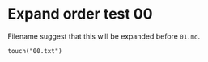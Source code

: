 # Expand order test 00

Filename suggest that this will be expanded before `01.md`.

```@example
touch("00.txt")
```
